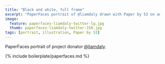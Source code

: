 ```yaml
---
title: "Black and white, full frame"
excerpt: "PaperFaces portrait of @liamdaly drawn with Paper by 53 on an iPad."
image: 
  feature: paperfaces-liamdaly-twitter-lg.jpg
  thumb: paperfaces-liamdaly-twitter-150.jpg
tags: [portrait, illustration, Paper by 53]
---
```


PaperFaces portrait of project donator [@liamdaly](http://twitter.com/liamdaly).

{% include boilerplate/paperfaces.md %}
